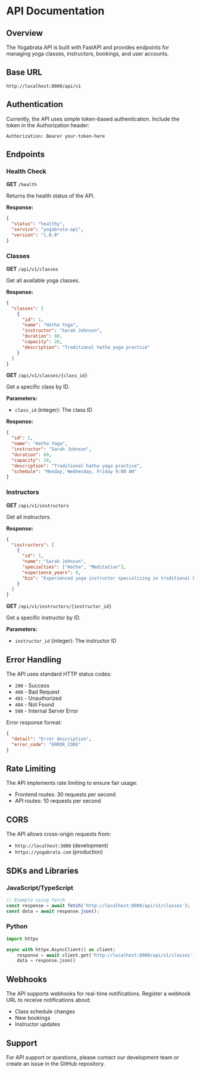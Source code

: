 # API Documentation

## Overview

The Yogabrata API is built with FastAPI and provides endpoints for managing yoga classes, instructors, bookings, and user accounts.

## Base URL

```
http://localhost:8000/api/v1
```

## Authentication

Currently, the API uses simple token-based authentication. Include the token in the Authorization header:

```
Authorization: Bearer your-token-here
```

## Endpoints

### Health Check

**GET** `/health`

Returns the health status of the API.

**Response:**
```json
{
  "status": "healthy",
  "service": "yogabrata-api",
  "version": "1.0.0"
}
```

### Classes

**GET** `/api/v1/classes`

Get all available yoga classes.

**Response:**
```json
{
  "classes": [
    {
      "id": 1,
      "name": "Hatha Yoga",
      "instructor": "Sarah Johnson",
      "duration": 60,
      "capacity": 20,
      "description": "Traditional hatha yoga practice"
    }
  ]
}
```

**GET** `/api/v1/classes/{class_id}`

Get a specific class by ID.

**Parameters:**
- `class_id` (integer): The class ID

**Response:**
```json
{
  "id": 1,
  "name": "Hatha Yoga",
  "instructor": "Sarah Johnson",
  "duration": 60,
  "capacity": 20,
  "description": "Traditional hatha yoga practice",
  "schedule": "Monday, Wednesday, Friday 9:00 AM"
}
```

### Instructors

**GET** `/api/v1/instructors`

Get all instructors.

**Response:**
```json
{
  "instructors": [
    {
      "id": 1,
      "name": "Sarah Johnson",
      "specialties": ["Hatha", "Meditation"],
      "experience_years": 8,
      "bio": "Experienced yoga instructor specializing in traditional hatha yoga"
    }
  ]
}
```

**GET** `/api/v1/instructors/{instructor_id}`

Get a specific instructor by ID.

**Parameters:**
- `instructor_id` (integer): The instructor ID

## Error Handling

The API uses standard HTTP status codes:

- `200` - Success
- `400` - Bad Request
- `401` - Unauthorized
- `404` - Not Found
- `500` - Internal Server Error

Error response format:
```json
{
  "detail": "Error description",
  "error_code": "ERROR_CODE"
}
```

## Rate Limiting

The API implements rate limiting to ensure fair usage:

- Frontend routes: 30 requests per second
- API routes: 10 requests per second

## CORS

The API allows cross-origin requests from:
- `http://localhost:3000` (development)
- `https://yogabrata.com` (production)

## SDKs and Libraries

### JavaScript/TypeScript
```javascript
// Example using fetch
const response = await fetch('http://localhost:8000/api/v1/classes');
const data = await response.json();
```

### Python
```python
import httpx

async with httpx.AsyncClient() as client:
    response = await client.get('http://localhost:8000/api/v1/classes')
    data = response.json()
```

## Webhooks

The API supports webhooks for real-time notifications. Register a webhook URL to receive notifications about:

- Class schedule changes
- New bookings
- Instructor updates

## Support

For API support or questions, please contact our development team or create an issue in the GitHub repository.
